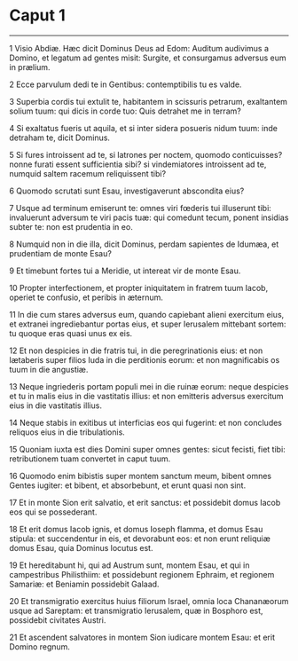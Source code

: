 # Caput 1

***

1 Visio Abdiæ. Hæc dicit Dominus Deus ad Edom: Auditum audivimus a Domino, et legatum ad gentes misit: Surgite, et consurgamus adversus eum in prælium.

2 Ecce parvulum dedi te in Gentibus: contemptibilis tu es valde.

3 Superbia cordis tui extulit te, habitantem in scissuris petrarum, exaltantem solium tuum: qui dicis in corde tuo: Quis detrahet me in terram?

4 Si exaltatus fueris ut aquila, et si inter sidera posueris nidum tuum: inde detraham te, dicit Dominus.

5 Si fures introissent ad te, si latrones per noctem, quomodo conticuisses? nonne furati essent sufficientia sibi? si vindemiatores introissent ad te, numquid saltem racemum reliquissent tibi?

6 Quomodo scrutati sunt Esau, investigaverunt abscondita eius?

7 Usque ad terminum emiserunt te: omnes viri fœderis tui illuserunt tibi: invaluerunt adversum te viri pacis tuæ: qui comedunt tecum, ponent insidias subter te: non est prudentia in eo.

8 Numquid non in die illa, dicit Dominus, perdam sapientes de Idumæa, et prudentiam de monte Esau?

9 Et timebunt fortes tui a Meridie, ut intereat vir de monte Esau.

10 Propter interfectionem, et propter iniquitatem in fratrem tuum Iacob, operiet te confusio, et peribis in æternum.

11 In die cum stares adversus eum, quando capiebant alieni exercitum eius, et extranei ingrediebantur portas eius, et super Ierusalem mittebant sortem: tu quoque eras quasi unus ex eis.

12 Et non despicies in die fratris tui, in die peregrinationis eius: et non lætaberis super filios Iuda in die perditionis eorum: et non magnificabis os tuum in die angustiæ.

13 Neque ingriederis portam populi mei in die ruinæ eorum: neque despicies et tu in malis eius in die vastitatis illius: et non emitteris adversus exercitum eius in die vastitatis illius.

14 Neque stabis in exitibus ut interficias eos qui fugerint: et non concludes reliquos eius in die tribulationis.

15 Quoniam iuxta est dies Domini super omnes gentes: sicut fecisti, fiet tibi: retributionem tuam convertet in caput tuum.

16 Quomodo enim bibistis super montem sanctum meum, bibent omnes Gentes iugiter: et bibent, et absorbebunt, et erunt quasi non sint.

17 Et in monte Sion erit salvatio, et erit sanctus: et possidebit domus Iacob eos qui se possederant.

18 Et erit domus Iacob ignis, et domus Ioseph flamma, et domus Esau stipula: et succendentur in eis, et devorabunt eos: et non erunt reliquiæ domus Esau, quia Dominus locutus est.

19 Et hereditabunt hi, qui ad Austrum sunt, montem Esau, et qui in campestribus Philisthiim: et possidebunt regionem Ephraim, et regionem Samariæ: et Beniamin possidebit Galaad.

20 Et transmigratio exercitus huius filiorum Israel, omnia loca Chananæorum usque ad Sareptam: et transmigratio Ierusalem, quæ in Bosphoro est, possidebit civitates Austri.

21 Et ascendent salvatores in montem Sion iudicare montem Esau: et erit Domino regnum.

